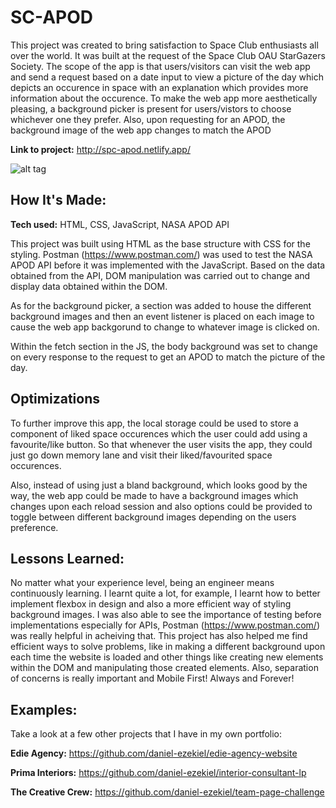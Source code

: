 # SC-APOD
This project was created to bring satisfaction to Space Club enthusiasts all over the world. It was built at the request of the Space Club OAU StarGazers Society. The scope of the app is that users/visitors can visit the web app and send a request based on a date input to view a picture of the day which depicts an occurence in space with an explanation which provides more information about the occurence. To make the web app more aesthetically pleasing, a background picker is present for users/vistors to choose whichever one they prefer. Also, upon requesting for an APOD, the background image of the web app changes to match the APOD

**Link to project:** http://spc-apod.netlify.app/

![alt tag](images/gif5.gif)

## How It's Made:

**Tech used:** HTML, CSS, JavaScript, NASA APOD API

This project was built using HTML as the base structure with CSS for the styling. Postman (https://www.postman.com/) was used to test the NASA APOD API before it was implemented with the JavaScript. Based on the data obtained from the API, DOM manipulation was carried out to change and display data obtained within the DOM.

As for the background picker, a section was added to house the different background images and then an event listener is placed on each image to cause the web app backgorund to change to whatever image is clicked on.

Within the fetch section in the JS, the body background was set to change on every response to the request to get an APOD to match the picture of the day.

## Optimizations

To further improve this app, the local storage could be used to store a component of liked space occurences which the user could add using a favourite/like button. So that whenever the user visits the app, they could just go down memory lane and visit their liked/favourited space occurences.

Also, instead of using just a bland background, which looks good by the way, the web app could be made to have a background images which changes upon each reload session and also options could be provided to toggle between different background images depending on the users preference. 

## Lessons Learned:

No matter what your experience level, being an engineer means continuously learning. I learnt quite a lot, for example, I learnt how to better implement flexbox in design and also a more efficient way of styling background images.
I was also able to see the importance of testing before implementations especially for APIs, Postman (https://www.postman.com/) was really helpful in acheiving that.
This project has also helped me find efficient ways to solve problems, like in making a different background upon each time the website is loaded and other things like creating new elements within the DOM and manipulating those created elements.
Also, separation of concerns is really important and Mobile First! Always and Forever!

## Examples:
Take a look at a few other projects that I have in my own portfolio:

**Edie Agency:** https://github.com/daniel-ezekiel/edie-agency-website

**Prima Interiors:** https://github.com/daniel-ezekiel/interior-consultant-lp

**The Creative Crew:** https://github.com/daniel-ezekiel/team-page-challenge



